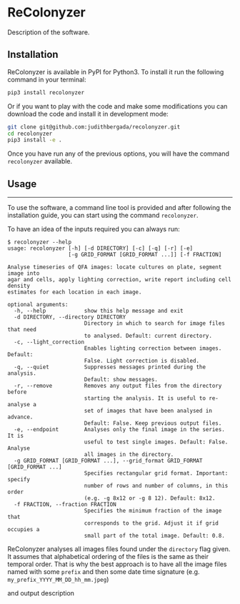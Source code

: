 # ReColonyzer

Description of the software.

## Installation

ReColonyzer is available in PyPI for Python3. To install it run the following command in your terminal:

```bash
pip3 install recolonyzer
```

Or if you want to play with the code and make some modifications you can download the code and install it in development mode:

```bash
git clone git@github.com:judithbergada/recolonyzer.git
cd recolonyzer
pip3 install -e .
```

Once you have run any of the previous options, you will have the command `recolonyzer` available.

## Usage
-----

To use the software, a command line tool is provided and after following the installation guide, you can start using the command `recolonyzer`.

To have an idea of the inputs required you can always run:

```text
$ recolonyzer --help
usage: recolonyzer [-h] [-d DIRECTORY] [-c] [-q] [-r] [-e]
                   [-g GRID_FORMAT [GRID_FORMAT ...]] [-f FRACTION]

Analyse timeseries of QFA images: locate cultures on plate, segment image into
agar and cells, apply lighting correction, write report including cell density
estimates for each location in each image.

optional arguments:
  -h, --help            show this help message and exit
  -d DIRECTORY, --directory DIRECTORY
                        Directory in which to search for image files that need
                        to analysed. Default: current directory.
  -c, --light_correction
                        Enables lighting correction between images. Default:
                        False. Light correction is disabled.
  -q, --quiet           Suppresses messages printed during the analysis.
                        Default: show messages.
  -r, --remove          Removes any output files from the directory before
                        starting the analysis. It is useful to re-analyse a
                        set of images that have been analysed in advance.
                        Default: False. Keep previous output files.
  -e, --endpoint        Analyses only the final image in the series. It is
                        useful to test single images. Default: False. Analyse
                        all images in the directory.
  -g GRID_FORMAT [GRID_FORMAT ...], --grid_format GRID_FORMAT [GRID_FORMAT ...]
                        Specifies rectangular grid format. Important: specify
                        number of rows and number of columns, in this order
                        (e.g. -g 8x12 or -g 8 12). Default: 8x12.
  -f FRACTION, --fraction FRACTION
                        Specifies the minimum fraction of the image that
                        corresponds to the grid. Adjust it if grid occupies a
                        small part of the total image. Default: 0.8.
```

ReColonyzer analyses all images files found under the `directory` flag given. It assumes that alphabetical ordering of the files is the same as their temporal order. That is why the best approach is to have all the image files named with some `prefix` and then some date time signature (e.g. `my_prefix_YYYY_MM_DD_hh_mm.jpeg`)

and output description
